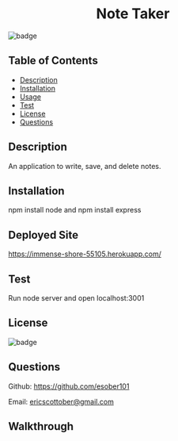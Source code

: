 <h1 align="center"> Note Taker </h1>

![badge](https://img.shields.io/badge/license-MIT-blue)

## Table of Contents
- [Description](#description)
- [Installation](#install)
- [Usage](#usage)
- [Test](#test)
- [License](#license)
- [Questions](#questions)

## Description
An application to write, save, and delete notes.

## Installation
npm install node and npm install express

## Deployed Site
https://immense-shore-55105.herokuapp.com/

## Test
Run node server and open localhost:3001

## License
![badge](https://img.shields.io/badge/license-MIT-blue)

## Questions
Github: https://github.com/esober101

Email: ericscottober@gmail.com

## Walkthrough
  
![]()
